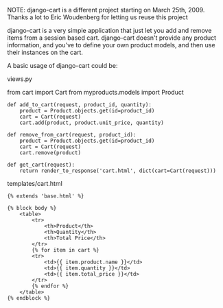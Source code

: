 

NOTE: django-cart is a different project starting on March 25th, 2009. Thanks a lot to Eric Woudenberg for letting us reuse this project

django-cart is a very simple application that just let you add and remove items from a session based cart. django-cart doesn't provide any product information, and you've to define your own product models, and then use their instances on the cart.

A basic usage of django-cart could be:

views.py

from cart import Cart
from myproducts.models import Product

	def add_to_cart(request, product_id, quantity):
	    product = Product.objects.get(id=product_id)
	    cart = Cart(request)
	    cart.add(product, product.unit_price, quantity)
	
	def remove_from_cart(request, product_id):
	    product = Product.objects.get(id=product_id)
	    cart = Cart(request)
	    cart.remove(product)
	
	def get_cart(request):
	    return render_to_response('cart.html', dict(cart=Cart(request)))
	
templates/cart.html

	{% extends 'base.html' %}
	
	{% block body %}
	    <table>
	        <tr>
	            <th>Product</th>
	            <th>Quantity</th>
	            <th>Total Price</th>
	        </tr>
	        {% for item in cart %}
	        <tr>
	            <td>{{ item.product.name }}</td>
	            <td>{{ item.quantity }}</td>
	            <td>{{ item.total_price }}</td>
	        </tr>
	        {% endfor %}
	    </table>
	{% endblock %}
	

